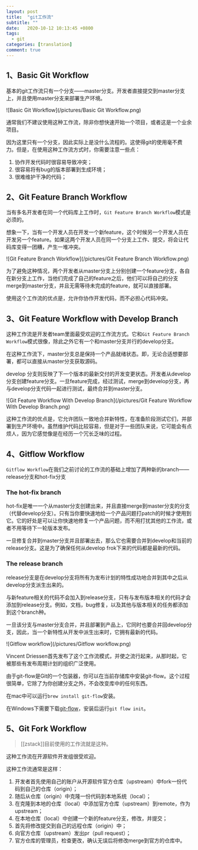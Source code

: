 ```yaml
---
layout: post
title:  "git工作流"
subtitle: ""
date:   2020-10-12 10:13:45 +0800
tags:
  - git
categories: [translation]
comment: true
---
```


## 1、Basic Git Workflow

基本的git工作流只有一个分支——master分支。开发者直接提交到master分支上，并且使用master分支来部署生产环境。

![Basic Git Workflow](/pictures/Basic Git Workflow.png)

通常我们不建议使用这种工作流，除非你想快速开始一个项目，或者这是一个业余项目。

因为这里只有一个分支，因此实际上是没什么流程的。这使得git的使用毫不费力。但是，在使用这种工作流方式时，你需要注意一些点：

1. 协作开发代码时很容易导致冲突；
2. 很容易将有bug的版本部署到生成环境；
3. 很难维护干净的代码；

## 2、Git Feature Branch Workflow

当有多名开发者在同一个代码库上工作时，`Git Feature Branch Workflow`模式是必须的。

想象一下，当有一个开发人员在开发一个新feature，这个时候另一个开发人员在开发另一个feature。如果这两个开发人员在同一个分支上工作、提交，将会让代码库变得一团糟，产生一堆冲突。

![Git Feature Branch Workflow](/pictures/Git Feature Branch Workflow.png)

为了避免这种情况，两个开发者从master分支上分别创建一个feature分支，各自在新分支上工作，当他们完成了自己的feature之后，他们可以将自己的分支merge到master分支，并且无需等待未完成的feature，就可以直接部署。

使用这个工作流的优点是，允许你协作开发代码，而不必担心代码冲突。

## 3、Git Feature Workflow with Develop Branch

这种工作流是开发者team里面最受欢迎的工作流方式。它和`Git Feature Branch Workflow`模式很像，除此之外它有一个和master分支并行的develop分支。

在这种工作流下，master分支总是保持一个产品就绪状态。即，无论合适想要部署，都可以直接从master分支获取源码。

develop 分支则反映了下一个版本的最新交付的开发变更状态。开发者从develop分支创建feature分支。一旦feature完成，经过测试，merge到develop分支，再与develop分支代码一起进行测试，最终合并到master分支。

![Git Feature Workflow With Develop Branch](/pictures/Git Feature Workflow With Develop Branch.png)

这种工作流的优点是，它允许团队一致地合并新特性，在准备阶段测试它们，并部署到生产环境中。虽然维护代码比较容易，但是对于一些团队来说，它可能会有点烦人，因为它感觉像是在经历一个冗长乏味的过程。

## 4、Gitflow Workflow

`Gitflow Workflow`在我们之前讨论的工作流的基础上增加了两种新的branch——release分支和hot-fix分支

### The hot-fix branch

hot-fix是唯一一个从master分支创建出来，并且直接merge到master分支的分支（代替develop分支）。只有当你要快速地给一个产品问题打patch的时候才使用到它。它的好处是可以让你快速地修复一个产品问题，而不用打扰其他的工作流，或者不用等待下一轮版本发布。

一旦修复合并到master分支并且部署出去，那么它也需要合并到develop和当前的release分支。这是为了确保任何从develop frok下来的代码都是最新的代码。

### The release branch

release分支是在develop分支将所有为发布计划的特性成功地合并到其中之后从develop分支派生出来的。

与新feature相关的代码不会加入到release分支，只有与发布版本相关的代码才会添加到release分支。例如，文档，bug修复，以及其他与版本相关的任务都添加到这个branch种。

一旦该分支与master分支合并，并且部署到产品上，它同时也要合并回develop分支，因此，当一个新特性从开发中派生出来时，它拥有最新的代码。

![Gitflow workflow](/pictures/Gitflow workflow.png)

Vincent Driessen首先发布了这个工作流模式，并使之流行起来，从那时起，它被那些有发布周期计划的组织广泛使用。

由于git-flow是Git的一个包装器，你可以在当前存储库中安装git-flow。这个过程很简单，它除了为你创建分支之外，不会改变库中的任何东西。

在mac中可以运行`brew install git-flow`安装。

在Windows下需要下载[git-flow](https://git-scm.com/download/win)，安装后运行`git flow init`。

## 5、Git Fork Workflow

> [[zstack]]目前使用的工作流就是这种。

这种工作流在开源软件开发组很受欢迎。

这种工作流通常是这样：

1. 开发者首先使用自己的账户从开源软件官方仓库（upstream）中fork一份代码到自己的仓库（origin）；
2. 随后从仓库（origin）中克隆一份代码到本地系统（local）；
3. 在克隆到本地的仓库（local）中添加官方仓库（upstream）到remote，作为upstream；
4. 在本地仓库（local）中创建一个新的feature分支，修改，并提交；
5. 首先将修改提交到自己的远程仓库（origin）中；
6. 向官方仓库（upstream）发出pr（pull request）；
7. 官方仓库的管理员，检查更改，确认无误后将修改merge到官方的仓库中。